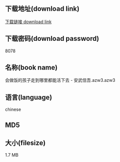 ## 下载地址(download link)
[下载链接 download link](https://voluble-croquembouche-d321dc.netlify.app/?s=%E4%BC%9A%E5%81%9A%E9%A5%AD%E7%9A%84%E5%AD%A9%E5%AD%90%E8%B5%B0%E5%88%B0%E5%93%AA%E9%87%8C%E9%83%BD%E8%83%BD%E6%B4%BB%E4%B8%8B%E5%8E%BB+-+%E5%AE%89%E6%AD%A6%E4%BF%A1%E5%90%BE.azw3)

## 下载密码(download password)
8078

## 名称(book name)
会做饭的孩子走到哪里都能活下去 - 安武信吾.azw3.azw3

## 语言(language)
chinese

## MD5


## 大小(filesize)
1.7 MB
